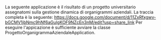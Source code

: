 La seguente applicazione è il risultato di un progetto universitario assegnatomi sulla gestione dinamica di organigrammi aziendali. 
La traccia completa è la seguente: https://docs.google.com/document/d/11ZxRfxgwv-bGCMV1jbNmc9hNf6aGulgKOF9NZcEn3nM/edit?usp=share_link
Per eseguire l'appicazione è sufficiente avviare la classe ProgettoOrganigrammaAziendaleApplication.
